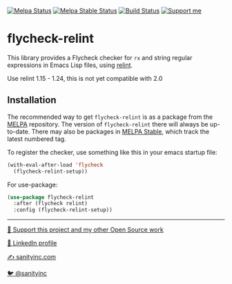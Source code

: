 [![Melpa Status](http://melpa.org/packages/flycheck-relint-badge.svg)](http://melpa.org/#/flycheck-relint)
[![Melpa Stable Status](http://stable.melpa.org/packages/flycheck-relint-badge.svg)](http://stable.melpa.org/#/flycheck-relint)
[![Build Status](https://github.com/purcell/flycheck-relint/actions/workflows/test.yml/badge.svg)](https://github.com/purcell/flycheck-relint/actions/workflows/test.yml)
<a href="https://www.patreon.com/sanityinc"><img alt="Support me" src="https://img.shields.io/badge/Support%20Me-%F0%9F%92%97-ff69b4.svg"></a>

flycheck-relint
===============

This library provides a Flycheck checker for `rx` and string regular
expressions in Emacs Lisp files, using
[relint](https://elpa.gnu.org/packages/relint.html).

Use relint 1.15 - 1.24, this is not yet compatible with 2.0

Installation
------------

The recommended way to get `flycheck-relint` is as a package from the
[MELPA](https://melpa.org) repository. The version of `flycheck-relint` there will
always be up-to-date. There may also be packages in [MELPA
Stable](https://stable.melpa.org), which track the latest numbered tag.

To register the checker, use something like this in your emacs startup file:

```el
(with-eval-after-load 'flycheck
  (flycheck-relint-setup))
```

For use-package:

```el
(use-package flycheck-relint
  :after (flycheck relint)
  :config (flycheck-relint-setup))
```

<hr>

[💝 Support this project and my other Open Source work](https://www.patreon.com/sanityinc)

[💼 LinkedIn profile](https://uk.linkedin.com/in/stevepurcell)

[✍ sanityinc.com](http://www.sanityinc.com/)

[🐦 @sanityinc](https://twitter.com/sanityinc)
